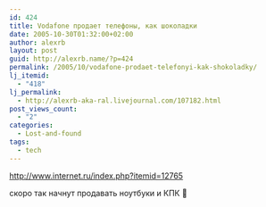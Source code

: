 ```yaml
---
id: 424
title: Vodafone продает телефоны, как шоколадки
date: 2005-10-30T01:32:00+02:00
author: alexrb
layout: post
guid: http://alexrb.name/?p=424
permalink: /2005/10/vodafone-prodaet-telefonyi-kak-shokoladky/
lj_itemid:
  - "418"
lj_permalink:
  - http://alexrb-aka-ral.livejournal.com/107182.html
post_views_count:
  - "2"
categories:
  - Lost-and-found
tags:
  - tech
---
```

http://www.internet.ru/index.php?itemid=12765

скоро так начнут продавать ноутбуки и КПК 🙂